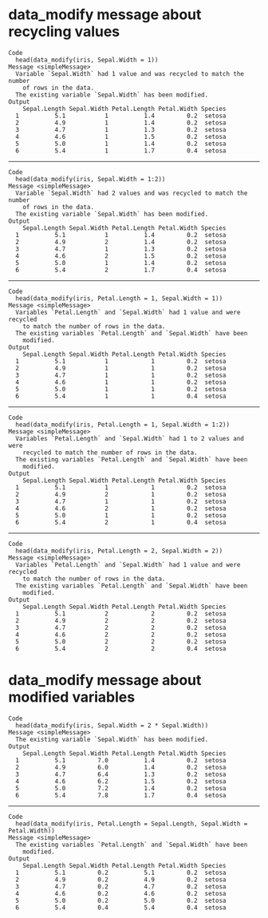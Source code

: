 # data_modify message about recycling values

    Code
      head(data_modify(iris, Sepal.Width = 1))
    Message <simpleMessage>
      Variable `Sepal.Width` had 1 value and was recycled to match the number
        of rows in the data.
      The existing variable `Sepal.Width` has been modified.
    Output
        Sepal.Length Sepal.Width Petal.Length Petal.Width Species
      1          5.1           1          1.4         0.2  setosa
      2          4.9           1          1.4         0.2  setosa
      3          4.7           1          1.3         0.2  setosa
      4          4.6           1          1.5         0.2  setosa
      5          5.0           1          1.4         0.2  setosa
      6          5.4           1          1.7         0.4  setosa

---

    Code
      head(data_modify(iris, Sepal.Width = 1:2))
    Message <simpleMessage>
      Variable `Sepal.Width` had 2 values and was recycled to match the number
        of rows in the data.
      The existing variable `Sepal.Width` has been modified.
    Output
        Sepal.Length Sepal.Width Petal.Length Petal.Width Species
      1          5.1           1          1.4         0.2  setosa
      2          4.9           2          1.4         0.2  setosa
      3          4.7           1          1.3         0.2  setosa
      4          4.6           2          1.5         0.2  setosa
      5          5.0           1          1.4         0.2  setosa
      6          5.4           2          1.7         0.4  setosa

---

    Code
      head(data_modify(iris, Petal.Length = 1, Sepal.Width = 1))
    Message <simpleMessage>
      Variables `Petal.Length` and `Sepal.Width` had 1 value and were recycled
        to match the number of rows in the data.
      The existing variables `Petal.Length` and `Sepal.Width` have been
        modified.
    Output
        Sepal.Length Sepal.Width Petal.Length Petal.Width Species
      1          5.1           1            1         0.2  setosa
      2          4.9           1            1         0.2  setosa
      3          4.7           1            1         0.2  setosa
      4          4.6           1            1         0.2  setosa
      5          5.0           1            1         0.2  setosa
      6          5.4           1            1         0.4  setosa

---

    Code
      head(data_modify(iris, Petal.Length = 1, Sepal.Width = 1:2))
    Message <simpleMessage>
      Variables `Petal.Length` and `Sepal.Width` had 1 to 2 values and were
        recycled to match the number of rows in the data.
      The existing variables `Petal.Length` and `Sepal.Width` have been
        modified.
    Output
        Sepal.Length Sepal.Width Petal.Length Petal.Width Species
      1          5.1           1            1         0.2  setosa
      2          4.9           2            1         0.2  setosa
      3          4.7           1            1         0.2  setosa
      4          4.6           2            1         0.2  setosa
      5          5.0           1            1         0.2  setosa
      6          5.4           2            1         0.4  setosa

---

    Code
      head(data_modify(iris, Petal.Length = 2, Sepal.Width = 2))
    Message <simpleMessage>
      Variables `Petal.Length` and `Sepal.Width` had 1 value and were recycled
        to match the number of rows in the data.
      The existing variables `Petal.Length` and `Sepal.Width` have been
        modified.
    Output
        Sepal.Length Sepal.Width Petal.Length Petal.Width Species
      1          5.1           2            2         0.2  setosa
      2          4.9           2            2         0.2  setosa
      3          4.7           2            2         0.2  setosa
      4          4.6           2            2         0.2  setosa
      5          5.0           2            2         0.2  setosa
      6          5.4           2            2         0.4  setosa

# data_modify message about modified variables

    Code
      head(data_modify(iris, Sepal.Width = 2 * Sepal.Width))
    Message <simpleMessage>
      The existing variable `Sepal.Width` has been modified.
    Output
        Sepal.Length Sepal.Width Petal.Length Petal.Width Species
      1          5.1         7.0          1.4         0.2  setosa
      2          4.9         6.0          1.4         0.2  setosa
      3          4.7         6.4          1.3         0.2  setosa
      4          4.6         6.2          1.5         0.2  setosa
      5          5.0         7.2          1.4         0.2  setosa
      6          5.4         7.8          1.7         0.4  setosa

---

    Code
      head(data_modify(iris, Petal.Length = Sepal.Length, Sepal.Width = Petal.Width))
    Message <simpleMessage>
      The existing variables `Petal.Length` and `Sepal.Width` have been
        modified.
    Output
        Sepal.Length Sepal.Width Petal.Length Petal.Width Species
      1          5.1         0.2          5.1         0.2  setosa
      2          4.9         0.2          4.9         0.2  setosa
      3          4.7         0.2          4.7         0.2  setosa
      4          4.6         0.2          4.6         0.2  setosa
      5          5.0         0.2          5.0         0.2  setosa
      6          5.4         0.4          5.4         0.4  setosa

